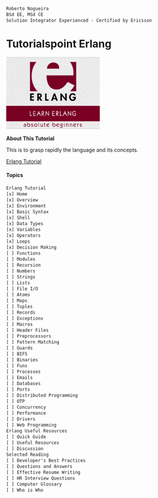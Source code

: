 ```
Roberto Nogueira  
BSd EE, MSd CE
Solution Integrator Experienced - Certified by Ericsson
```
# Tutorialspoint Erlang

![ebook cover](images/tutorialspoint-erlang.png)

**About This Tutorial**

This is to grasp rapidly the language and its concepts.

[Erlang Tutorial](https://www.tutorialspoint.com/erlang/index.htm)

#### Topics
```
Erlang Tutorial
[x] Home
[x] Overview
[x] Environment
[x] Basic Syntax
[x] Shell
[x] Data Types
[x] Variables
[x] Operators
[x] Loops
[x] Decision Making
[ ] Functions
[ ] Modules
[ ] Recursion
[ ] Numbers
[ ] Strings
[ ] Lists
[ ] File I/O
[ ] Atoms
[ ] Maps
[ ] Tuples
[ ] Records
[ ] Exceptions
[ ] Macros
[ ] Header Files
[ ] Preprocessors
[ ] Pattern Matching
[ ] Guards
[ ] BIFS
[ ] Binaries
[ ] Funs
[ ] Processes
[ ] Emails
[ ] Databases
[ ] Ports
[ ] Distributed Programming
[ ] OTP
[ ] Concurrency
[ ] Performance
[ ] Drivers
[ ] Web Programming
Erlang Useful Resources
[ ] Quick Guide
[ ] Useful Resources
[ ] Discussion
Selected Reading
[ ] Developer's Best Practices
[ ] Questions and Answers
[ ] Effective Resume Writing
[ ] HR Interview Questions
[ ] Computer Glossary
[ ] Who is Who
```

